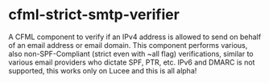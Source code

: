 # cfml-strict-smtp-verifier

A CFML component to verify if an IPv4 address is allowed to send on behalf of an email address or email domain. This component performs various, also non-SPF-Compliant (strict even with ~all flag) verifications, similar to various email providers who dictate SPF, PTR, etc. IPv6 and DMARC is not supported, this works only on Lucee and this is all alpha!
